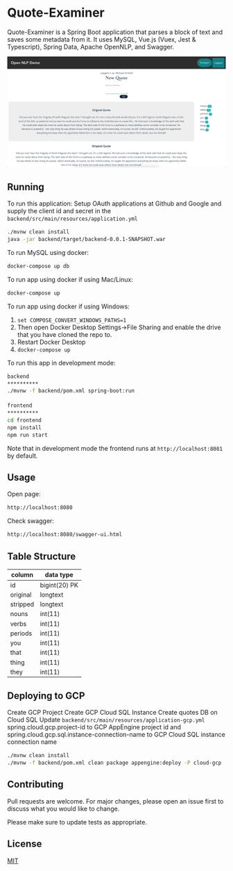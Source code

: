 # Quote-Examiner

Quote-Examiner is a Spring Boot application that parses a block of text and saves some metadata from it. It uses MySQL, Vue.js (Vuex, Jest & Typescript), Spring Data, Apache OpenNLP, and Swagger.

![Quote Examiner Screenshot](https://github.com/michaelkimball/quote-examiner/blob/master/quote-examiner-screenshot.png)

## Running

To run this application:
Setup OAuth applications at Github and Google and supply the client id and secret in the `backend/src/main/resources/application.yml`
```bash
./mvnw clean install
java -jar backend/target/backend-0.0.1-SNAPSHOT.war
```

To run MySQL using docker:
```bash
docker-compose up db
```

To run app using docker if using Mac/Linux:
```bash
docker-compose up
```

To run app using docker if using Windows:
1. `set COMPOSE_CONVERT_WINDOWS_PATHS=1`
2. Then open Docker Desktop Settings->File Sharing and enable the drive that you have cloned the repo to.
3. Restart Docker Desktop
4. `docker-compose up`

To run this app in development mode:
```bash
backend
**********
./mvnw -f backend/pom.xml spring-boot:run

frontend
**********
cd frontend
npm install
npm run start
```
Note that in development mode the frontend runs at `http://localhost:8081` by default.

## Usage

Open page:
```bash
http://localhost:8080
```

Check swagger:
```bash
http://localhost:8080/swagger-ui.html
```

## Table Structure

|  column  |   data type   |
| -------- | ------------- |
|   id     | bigint(20) PK |
| original |    longtext   |
| stripped |    longtext   |
|   nouns  |    int(11)    |
|   verbs  |    int(11)    |
|  periods |    int(11)    |
|   you    |    int(11)    |
|   that   |    int(11)    |
|   thing  |    int(11)    |
|   they   |    int(11)    |

## Deploying to GCP
Create GCP Project
Create GCP Cloud SQL Instance
Create quotes DB on Cloud SQL
Update `backend/src/main/resources/application-gcp.yml` spring.cloud.gcp.project-id to GCP AppEngine project id and spring.cloud.gcp.sql.instance-connection-name to GCP Cloud SQL instance connection name
```bash
./mvnw clean install
./mvnw -f backend/pom.xml clean package appengine:deploy -P cloud-gcp
```

## Contributing
Pull requests are welcome. For major changes, please open an issue first to discuss what you would like to change.

Please make sure to update tests as appropriate.

## License
[MIT](https://choosealicense.com/licenses/mit/)